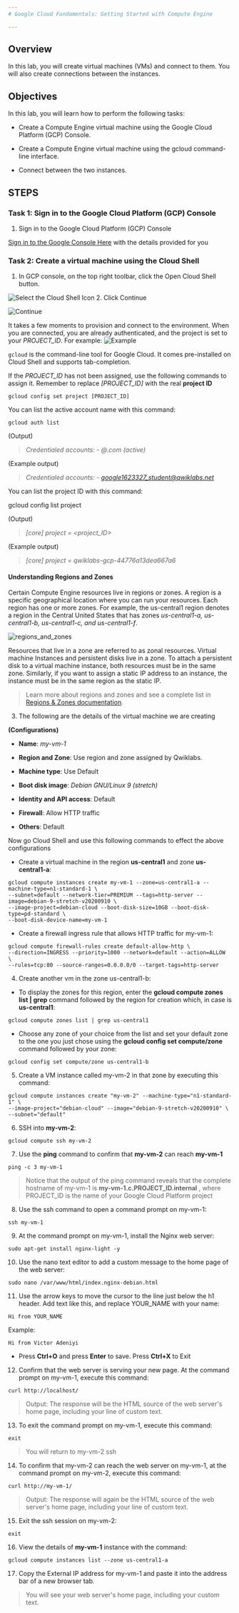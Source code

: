 ```yaml
---
# Google Cloud Fundamentals: Getting Started with Compute Engine

---
```


## Overview
In this lab, you will create virtual machines (VMs) and connect to them. You will also create connections between the instances.


## Objectives
In this lab, you will learn how to perform the following tasks:

- Create a Compute Engine virtual machine using the Google Cloud Platform (GCP) Console.

- Create a Compute Engine virtual machine using the gcloud command-line interface.

- Connect between the two instances.

## STEPS

### Task 1: Sign in to the Google Cloud Platform (GCP) Console

1. Sign in to the Google Cloud Platform (GCP) Console 

[Sign in to the Google Console Here](https://console.cloud.google.com/) with the details provided for you

### Task 2: Create a virtual machine using the Cloud Shell
1. In GCP console, on the top right toolbar, click the Open Cloud Shell button.


![Select the Cloud Shell Icon](https://cdn.qwiklabs.com/vdY5e%2Fan9ZGXw5a%2FZMb1agpXhRGozsOadHURcR8thAQ%3D)
2. Click Continue

![Continue](https://cdn.qwiklabs.com/lr3PBRjWIrJ%2BMQnE8kCkOnRQQVgJnWSg4UWk16f0s%2FA%3D)

It takes a few moments to provision and connect to the environment. When you are connected, you are already authenticated, and the project is set to your *PROJECT_ID*. For example:
![Example](https://cdn.qwiklabs.com/hmMK0W41Txk%2B20bQyuDP9g60vCdBajIS%2B52iI2f4bYk%3D)

`gcloud` is the command-line tool for Google Cloud. It comes pre-installed on Cloud Shell and supports tab-completion.

If the *PROJECT_ID* has not been assigned, use the following commands to assign it. Remember to replace *[PROJECT_ID]* with the real **project ID**
```
gcloud config set project [PROJECT_ID]
```

You can list the active account name with this command:
```
gcloud auth list
```

(Output)

>*Credentialed accounts:*
>*- <myaccount>@<mydomain>.com (active)*
 
 (Example output)

>*Credentialed accounts:*
 >*- google1623327_student@qwiklabs.net*
 
You can list the project ID with this command:

gcloud config list project

(Output)

>*[core]*
>*project = <project_ID>*

(Example output)

>*[core]*
>*project = qwiklabs-gcp-44776a13dea667a6*

#### Understanding Regions and Zones

Certain Compute Engine resources live in regions or zones. A region is a specific geographical location where you can run your resources. Each region has one or more zones. For example, the us-central1 region denotes a region in the Central United States that has zones *us-central1-a, us-central1-b, us-central1-c, and us-central1-f*.

![regions_and_zones](https://cdn.qwiklabs.com/BErmNT8ZIzd5yqxO0lEJj8lAlKT3jKC%2BtI%2Byj3OSKDA%3D)

Resources that live in a zone are referred to as zonal resources. Virtual machine Instances and persistent disks live in a zone. To attach a persistent disk to a virtual machine instance, both resources must be in the same zone. Similarly, if you want to assign a static IP address to an instance, the instance must be in the same region as the static IP.

>Learn more about regions and zones and see a complete list in [Regions & Zones documentation](https://cloud.google.com/compute/docs/regions-zones/).

3. The following are the details of the virtual machine we are creating  

**(Configurations)**
- **Name**: *my-vm-1*

- **Region and Zone**: Use region and zone assigned by Qwiklabs.

- **Machine type**: Use Default

- **Boot disk image**: *Debian GNU/Linux 9 (stretch)*

- **Identity and API access**: Default

- **Firewall**: Allow HTTP traffic

- **Others**: Default

 Now go Cloud Shell and use this following commands to effect the above configurations

- Create a virtual machine in the region **us-central1** and zone **us-central1-a**:

```
gcloud compute instances create my-vm-1 --zone=us-central1-a --machine-type=n1-standard-1 \
--subnet=default --network-tier=PREMIUM --tags=http-server --image=debian-9-stretch-v20200910 \
--image-project=debian-cloud --boot-disk-size=10GB --boot-disk-type=pd-standard \
--boot-disk-device-name=my-vm-1
```

- Create a firewall ingress rule that allows HTTP traffic for my-vm-1:

```
gcloud compute firewall-rules create default-allow-http \
--direction=INGRESS --priority=1000 --network=default --action=ALLOW  \
--rules=tcp:80 --source-ranges=0.0.0.0/0 --target-tags=http-server
```

4. Create another vm in the zone us-central1-b:

- To display the zones for this region, enter the **gcloud compute zones list | grep** command followed by the region for creation which, in case is **us-central1**:
```
gcloud compute zones list | grep us-central1
```

- Choose any zone of your choice from the list and set your default zone to the one you just chose using the **gcloud config set compute/zone** command followed by your zone:
```
gcloud config set compute/zone us-central1-b
```

5. Create a VM instance called my-vm-2 in that zone by executing this command:

```
gcloud compute instances create "my-vm-2" --machine-type="n1-standard-1" \
--image-project="debian-cloud" --image="debian-9-stretch-v20200910" \
--subnet="default"
```

6. SSH into **my-vm-2**:
```
gcloud compute ssh my-vm-2
```

7. Use the **ping** command to confirm that **my-vm-2** can reach **my-vm-1**
```
ping -c 3 my-vm-1
```

> Notice that the output of the ping command reveals that the complete hostname of my-vm-1 is **my-vm-1.c.PROJECT_ID.internal** , where PROJECT_ID is the name of your Google Cloud Platform project

8. Use the ssh command to open a command prompt on my-vm-1:
```
ssh my-vm-1
```

9. At the command prompt on my-vm-1, install the Nginx web server:
```
sudo apt-get install nginx-light -y
```

10. Use the nano text editor to add a custom message to the home page of the web server:
```
sudo nano /var/www/html/index.nginx-debian.html
```

11. Use the arrow keys to move the cursor to the line just below the h1 header. Add text like this, and replace YOUR_NAME with your name:
```
Hi from YOUR_NAME
```

Example:
```
Hi from Victor Adeniyi
```

- Press **Ctrl+O** and press **Enter** to save. Press **Ctrl+X** to Exit

12. Confirm that the web server is serving your new page. At the command prompt on my-vm-1, execute this command:
```
curl http://localhost/
```

> Output: The response will be the HTML source of the web server's home page, including your line of custom text.

13. To exit the command prompt on my-vm-1, execute this command:
```
exit
```

> You will return to my-vm-2 ssh

14. To confirm that my-vm-2 can reach the web server on my-vm-1, at the command prompt on my-vm-2, execute this command:
```
curl http://my-vm-1/
```

> Output: The response will again be the HTML source of the web server's home page, including your line of custom text.

15. Exit the ssh session on my-vm-2:
```
exit
```

16. View the details of **my-vm-1** instance with the command:
```
gcloud compute instances list --zone us-central1-a
```

17. Copy the External IP address for my-vm-1 and paste it into the address bar of a new browser tab.

> You will see your web server's home page, including your custom text.